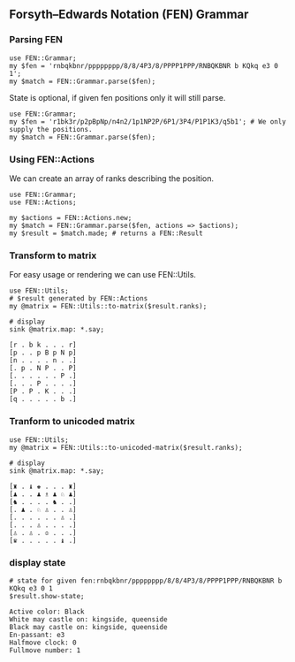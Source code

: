 ## Forsyth–Edwards Notation (FEN) Grammar

### Parsing FEN
```
use FEN::Grammar;
my $fen = 'rnbqkbnr/pppppppp/8/8/4P3/8/PPPP1PPP/RNBQKBNR b KQkq e3 0 1';
my $match = FEN::Grammar.parse($fen);
```

State is optional, if given fen positions only it will still parse.
```
use FEN::Grammar;
my $fen = 'r1bk3r/p2pBpNp/n4n2/1p1NP2P/6P1/3P4/P1P1K3/q5b1'; # We only supply the positions.
my $match = FEN::Grammar.parse($fen);
```

### Using FEN::Actions
We can create an array of ranks describing the position.
```
use FEN::Grammar;
use FEN::Actions;

my $actions = FEN::Actions.new;
my $match = FEN::Grammar.parse($fen, actions => $actions);
my $result = $match.made; # returns a FEN::Result
```

### Transform to matrix
For easy usage or rendering we can use FEN::Utils.

```
use FEN::Utils;
# $result generated by FEN::Actions
my @matrix = FEN::Utils::to-matrix($result.ranks);

# display 
sink @matrix.map: *.say;

[r . b k . . . r]
[p . . p B p N p]
[n . . . . n . .]
[. p . N P . . P]
[. . . . . . P .]
[. . . P . . . .]
[P . P . K . . .]
[q . . . . . b .]
```
### Tranform to unicoded matrix
```
use FEN::Utils;
my @matrix = FEN::Utils::to-unicoded-matrix($result.ranks);

# display 
sink @matrix.map: *.say;

[♜ . ♝ ♚ . . . ♜]
[♟ . . ♟ ♗ ♟ ♘ ♟]
[♞ . . . . ♞ . .]
[. ♟ . ♘ ♙ . . ♙]
[. . . . . . ♙ .]
[. . . ♙ . . . .]
[♙ . ♙ . ♔ . . .]
[♛ . . . . . ♝ .]
```

### display state
```
# state for given fen:rnbqkbnr/pppppppp/8/8/4P3/8/PPPP1PPP/RNBQKBNR b KQkq e3 0 1
$result.show-state;

Active color: Black
White may castle on: kingside, queenside
Black may castle on: kingside, queenside
En-passant: e3
Halfmove clock: 0
Fullmove number: 1
```